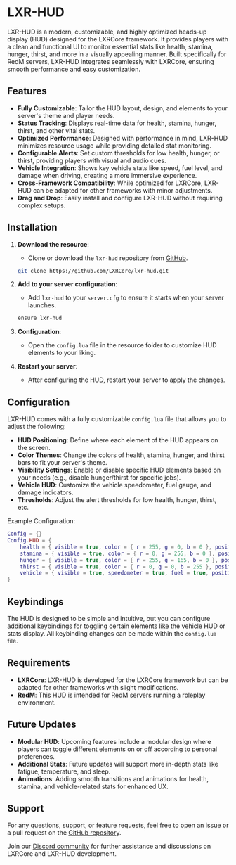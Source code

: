 # LXR-HUD

LXR-HUD is a modern, customizable, and highly optimized heads-up display (HUD) designed for the LXRCore framework. It provides players with a clean and functional UI to monitor essential stats like health, stamina, hunger, thirst, and more in a visually appealing manner. Built specifically for RedM servers, LXR-HUD integrates seamlessly with LXRCore, ensuring smooth performance and easy customization.

## Features

- **Fully Customizable**: Tailor the HUD layout, design, and elements to your server's theme and player needs.
- **Status Tracking**: Displays real-time data for health, stamina, hunger, thirst, and other vital stats.
- **Optimized Performance**: Designed with performance in mind, LXR-HUD minimizes resource usage while providing detailed stat monitoring.
- **Configurable Alerts**: Set custom thresholds for low health, hunger, or thirst, providing players with visual and audio cues.
- **Vehicle Integration**: Shows key vehicle stats like speed, fuel level, and damage when driving, creating a more immersive experience.
- **Cross-Framework Compatibility**: While optimized for LXRCore, LXR-HUD can be adapted for other frameworks with minor adjustments.
- **Drag and Drop**: Easily install and configure LXR-HUD without requiring complex setups.

## Installation

1. **Download the resource**:
   - Clone or download the `lxr-hud` repository from [GitHub](https://github.com/LXRCore/lxr-hud).

   ```bash
   git clone https://github.com/LXRCore/lxr-hud.git
   ```

2. **Add to your server configuration**:
   - Add `lxr-hud` to your `server.cfg` to ensure it starts when your server launches.

   ```bash
   ensure lxr-hud
   ```

3. **Configuration**:
   - Open the `config.lua` file in the resource folder to customize HUD elements to your liking.

4. **Restart your server**:
   - After configuring the HUD, restart your server to apply the changes.

## Configuration

LXR-HUD comes with a fully customizable `config.lua` file that allows you to adjust the following:

- **HUD Positioning**: Define where each element of the HUD appears on the screen.
- **Color Themes**: Change the colors of health, stamina, hunger, and thirst bars to fit your server's theme.
- **Visibility Settings**: Enable or disable specific HUD elements based on your needs (e.g., disable hunger/thirst for specific jobs).
- **Vehicle HUD**: Customize the vehicle speedometer, fuel gauge, and damage indicators.
- **Thresholds**: Adjust the alert thresholds for low health, hunger, thirst, etc.

Example Configuration:

```lua
Config = {}
Config.HUD = {
    health = { visible = true, color = { r = 255, g = 0, b = 0 }, position = "top-left" },
    stamina = { visible = true, color = { r = 0, g = 255, b = 0 }, position = "top-left" },
    hunger = { visible = true, color = { r = 255, g = 165, b = 0 }, position = "top-left" },
    thirst = { visible = true, color = { r = 0, g = 0, b = 255 }, position = "top-left" },
    vehicle = { visible = true, speedometer = true, fuel = true, position = "bottom-right" }
}
```

## Keybindings

The HUD is designed to be simple and intuitive, but you can configure additional keybindings for toggling certain elements like the vehicle HUD or stats display. All keybinding changes can be made within the `config.lua` file.

## Requirements

- **LXRCore**: LXR-HUD is developed for the LXRCore framework but can be adapted for other frameworks with slight modifications.
- **RedM**: This HUD is intended for RedM servers running a roleplay environment.

## Future Updates

- **Modular HUD**: Upcoming features include a modular design where players can toggle different elements on or off according to personal preferences.
- **Additional Stats**: Future updates will support more in-depth stats like fatigue, temperature, and sleep.
- **Animations**: Adding smooth transitions and animations for health, stamina, and vehicle-related stats for enhanced UX.

## Support

For any questions, support, or feature requests, feel free to open an issue or a pull request on the [GitHub repository](https://github.com/LXRCore/lxr-hud).

Join our [Discord community](https://discord.gg/5DGEv4kK7Q) for further assistance and discussions on LXRCore and LXR-HUD development.
